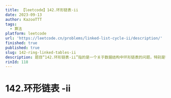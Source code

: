 ```yaml
---
title: 【leetcode】142.环形链表-ii
date: 2023-09-13
author: KazooTTT
tags:
  - 算法
platform: leetcode
url: 'https://leetcode.cn/problems/linked-list-cycle-ii/description/'
finished: true
published: true
slug: 142-ring-linked-tables-ii
description: 题目“142.环形链表-ii”指的是一个关于数据结构中环形链表的问题，特别是针对环形链表中特定节点的查找或操作问题。
rinId: 118
---
```


# 142.环形链表 -ii